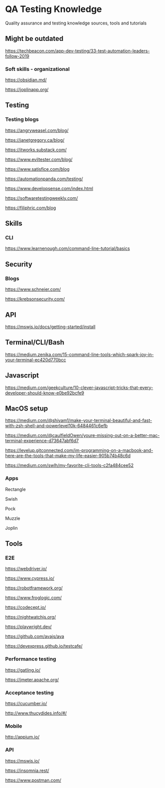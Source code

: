 # QA Testing Knowledge
Quality assurance and testing knowledge sources, tools and tutorials

## Might be outdated
https://techbeacon.com/app-dev-testing/33-test-automation-leaders-follow-2019


### Soft skills - organizational
https://obsidian.md/

https://joplinapp.org/

## Testing
### Testing blogs
https://angryweasel.com/blog/

https://janetgregory.ca/blog/

https://itworks.substack.com/

https://www.eviltester.com/blog/

https://www.satisfice.com/blog

https://automationpanda.com/testing/

https://www.developsense.com/index.html

https://softwaretestingweekly.com/

https://filiphric.com/blog

## Skills

### CLI 
https://www.learnenough.com/command-line-tutorial/basics


## Security

### Blogs

https://www.schneier.com/

https://krebsonsecurity.com/

## API

https://mswjs.io/docs/getting-started/install

## Terminal/CLI/Bash

https://medium.zenika.com/15-command-line-tools-which-spark-joy-in-your-terminal-ec420d770bcc

## Javascript

https://medium.com/geekculture/10-clever-javascript-tricks-that-every-developer-should-know-e0be92bcfe9




## MacOS setup
https://medium.com/@shivam1/make-your-terminal-beautiful-and-fast-with-zsh-shell-and-powerlevel10k-6484461c6efb

https://medium.com/@caulfieldOwen/youre-missing-out-on-a-better-mac-terminal-experience-d73647abf6d7

https://levelup.gitconnected.com/im-programming-on-a-macbook-and-here-are-the-tools-that-make-my-life-easier-905b74b48c6d

https://medium.com/swlh/my-favorite-cli-tools-c2fa484cee52

### Apps
Rectangle 

Swish

Pock

Muzzle

Joplin


## Tools

### E2E
https://webdriver.io/

https://www.cypress.io/

https://robotframework.org/

https://www.froglogic.com/

https://codecept.io/

https://nightwatchjs.org/

https://playwright.dev/

https://github.com/avajs/ava

https://devexpress.github.io/testcafe/


### Performance testing

https://gatling.io/

https://jmeter.apache.org/

### Acceptance testing

https://cucumber.io/

http://www.thucydides.info/#/

### Mobile
http://appium.io/

### API

https://mswjs.io/

https://insomnia.rest/

https://www.postman.com/

